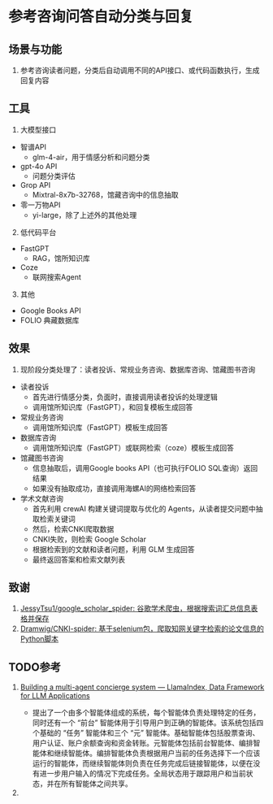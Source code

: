 # 参考咨询问答自动分类与回复

## 场景与功能
1. 参考咨询读者问题，分类后自动调用不同的API接口、或代码函数执行，生成回复内容
   
## 工具
1. 大模型接口
- 智谱API
  - glm-4-air，用于情感分析和问题分类
- gpt-4o API
  - 问题分类评估
- Grop API
  - Mixtral-8x7b-32768，馆藏咨询中的信息抽取
- 零一万物API
  - yi-large，除了上述外的其他处理
2. 低代码平台
- FastGPT
  - RAG，馆所知识库
- Coze
  - 联网搜索Agent
3. 其他
- Google Books API
- FOLIO 典藏数据库
  
## 效果
1. 现阶段分类处理了：读者投诉、常规业务咨询、数据库咨询、馆藏图书咨询
- 读者投诉
  - 首先进行情感分类，负面时，直接调用读者投诉的处理逻辑
  - 调用馆所知识库（FastGPT），和回复模板生成回答
- 常规业务咨询
  - 调用馆所知识库（FastGPT）模板生成回答
- 数据库咨询
  - 调用馆所知识库（FastGPT）或联网检索（coze）模板生成回答
- 馆藏图书咨询
  - 信息抽取后，调用Google books API（也可执行FOLIO SQL查询）返回结果
  - 如果没有抽取成功，直接调用海螺AI的网络检索回答
- 学术文献咨询
  - 首先利用 crewAI 构建关键词提取与优化的 Agents，从读者提交问题中抽取检索关键词
  - 然后，检索CNKI爬取数据
  - CNKI失败，则检索 Google Scholar
  - 根据检索到的文献和读者问题，利用 GLM 生成回答
  - 最终返回答案和检索文献列表


## 致谢

1. [JessyTsu1/google_scholar_spider: 谷歌学术爬虫，根据搜索词汇总信息表格并保存](https://github.com/JessyTsu1/google_scholar_spider)
2. [Dramwig/CNKI-spider: 基于selenium包，爬取知网关键字检索的论文信息的Python脚本](https://github.com/Dramwig/CNKI-spider)


## TODO参考

1. [Building a multi-agent concierge system — LlamaIndex, Data Framework for LLM Applications](https://www.llamaindex.ai/blog/building-a-multi-agent-concierge-system)
   
   - 提出了一个由多个智能体组成的系统，每个智能体负责处理特定的任务，同时还有一个 “前台” 智能体用于引导用户到正确的智能体。该系统包括四个基础的 “任务” 智能体和三个 “元” 智能体。基础智能体包括股票查询、用户认证、账户余额查询和资金转账。元智能体包括前台智能体、编排智能体和继续智能体。编排智能体负责根据用户当前的任务选择下一个应该运行的智能体，而继续智能体则负责在任务完成后链接智能体，以便在没有进一步用户输入的情况下完成任务。全局状态用于跟踪用户和当前状态，并在所有智能体之间共享。
2. 